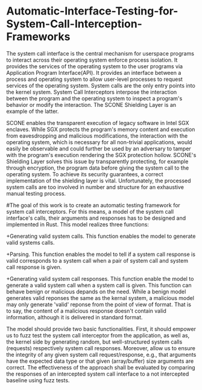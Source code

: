 # Automatic-Interface-Testing-for-System-Call-Interception-Frameworks
The system call interface is the central mechanism for userspace programs to interact across their operating system enforce process isolation. It provides the services of the operating system to the user programs via Application Program Interface(API). It provides an interface between a process and operating system to allow user-level processes to request services of the operating system. System calls are the only entry points into the kernel system. System Call Interceptors interpose the interaction between the program and the operating system to inspect a program's behavior or modify the interaction. The SCONE Shielding Layer is an example of the latter.

SCONE enables the transparent execution of legacy software in Intel SGX enclaves. While SGX protects the program's memory content and execution from eavesdropping and malicious modifications, the interaction with the operating system, which is necessary for all non-trivial applications, would easily be observable and could further be used by an adversary to tamper with the program's execution rendering the SGX protection hollow. SCONE's Shielding Layer solves this issue by transparently protecting, for example through encryption, the program data before giving the system call to the operating system. To achieve its security guarantees, a correct implementation of the shielding layer is vital. Unfortunately, the processed system calls are too involved in number and structure for an exhaustive manual testing process.

#The goal of this work is to create an automatic testing framework for system call interceptors. For this means, a model of the system call interface's calls, their arguments and responses has to be designed and implemented in Rust. This model realizes three functions:

+Generating valid system calls. This function enables the model to generate valid systems calls.

+Parsing. This function enables the model to tell if a system call response is valid corresponds to a system call when a pair of system call and system call response is given.

+Generating valid system call responses. This function enable the model to generate a valid system call when a system call is given. This function can behave benign or malicious depands on the need. While a benign model generates valid reponses the same  as the kernal system, a malicious model may only generate 'valid' reponse from the point of view of format. That is to say, the content of a malicious response doesn't contain valid information, although it is delivered in standard format.


The model should provide two basic functionalities. First, it should empower us to fuzz test the system call interceptor from the application, as well as, the kernel side by generating random, but well-structured system calls (requests) respectively system call responses. Moreover, allow us to ensure the integrity of any given system call request/response, e.g., that arguments have the expected data type or that given (array/buffer) size arguments are correct. The effectiveness of the approach shall be evaluated by comparing the responses of an intercepted system call interface to a not intercepted baseline using fuzz tests.
